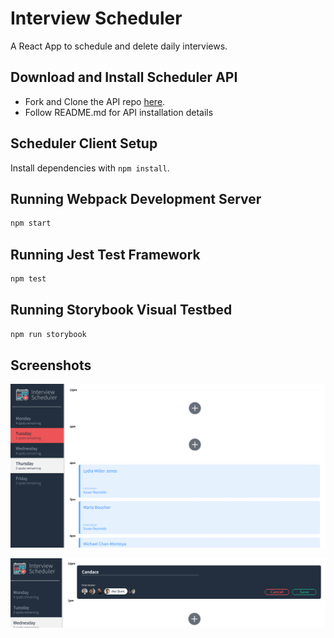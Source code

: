 # Interview Scheduler

A React App to schedule and delete daily interviews.

## Download and Install Scheduler API

- Fork and Clone the API repo [here](https://github.com/lighthouse-labs/scheduler-api).
- Follow README.md for API installation details


## Scheduler Client Setup

Install dependencies with `npm install`.

## Running Webpack Development Server

```sh
npm start
```

## Running Jest Test Framework

```sh
npm test
```

## Running Storybook Visual Testbed

```sh
npm run storybook
```
## Screenshots

![Home Page](https://github.com/nicodann/scheduler/blob/master/public/images/screenshots/Home_Page.png)



![Book Interview Modal](https://github.com/nicodann/scheduler/blob/master/public/images/screenshots/Book_Interview.png)